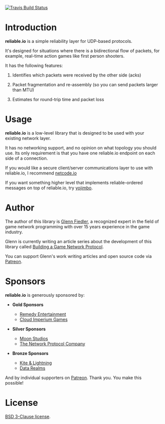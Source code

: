 [![Travis Build Status](https://travis-ci.org/networkprotocol/reliable.io.svg?branch=master)](https://travis-ci.org/networkprotocol/reliable.io)

# Introduction

**reliable.io** is a simple reliability layer for UDP-based protocols.

It's designed for situations where there is a bidirectional flow of packets, for example, real-time action games like first person shooters.

It has the following features: 

1. Identifies which packets were received by the other side (acks)

2. Packet fragmentation and re-assembly (so you can send packets larger than MTU)

3. Estimates for round-trip time and packet loss

# Usage

**reliable.io** is a low-level library that is designed to be used with your existing network layer. 

It has no networking support, and no opinion on what topology you should use. Its only requirement is that you have one reliable.io endpoint on each side of a connection.

If you would like a secure client/server communications layer to use with reliable.io, I recommend [netcode.io](http://www.netcode.io)

If you want something higher level that implements reliable-ordered messages on top of reliable.io, try [yojimbo](http://libyojimbo.com).

# Author

The author of this library is [Glenn Fiedler](https://www.linkedin.com/in/glennfiedler), a recognized expert in the field of game network programming with over 15 years experience in the game industry.

Glenn is currently writing an article series about the development of this library called [Building a Game Network Protocol](http://gafferongames.com/2016/05/10/building-a-game-network-protocol/).

You can support Glenn's work writing articles and open source code via [Patreon](http://www.patreon.com/gafferongames).

# Sponsors

**reliable.io** is generously sponsored by:

* **Gold Sponsors**
    * [Remedy Entertainment](http://www.remedygames.com/)
    * [Cloud Imperium Games](https://cloudimperiumgames.com)
    
* **Silver Sponsors**
    * [Moon Studios](http://www.oriblindforest.com/#!moon-3/)
    * [The Network Protocol Company](http://www.thenetworkprotocolcompany.com)
    
* **Bronze Sponsors**
    * [Kite & Lightning](http://kiteandlightning.la/)
    * [Data Realms](http://datarealms.com)
 
And by individual supporters on [Patreon](http://www.patreon.com/gafferongames). Thank you. You make this possible!

# License

[BSD 3-Clause license](https://opensource.org/licenses/BSD-3-Clause).
